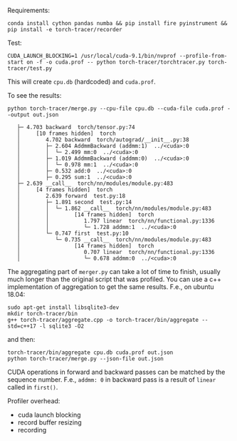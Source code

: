 Requirements:

```conda install cython pandas numba && pip install fire pyinstrument && pip install -e torch-tracer/recorder```

Test:

```CUDA_LAUNCH_BLOCKING=1 /usr/local/cuda-9.1/bin/nvprof --profile-from-start on -f -o cuda.prof -- python torch-tracer/torchtracer.py torch-tracer/test.py```

This will create `cpu.db` (hardcoded) and `cuda.prof`.

To see the results:

```python torch-tracer/merge.py --cpu-file cpu.db --cuda-file cuda.prof --output out.json```

```
   ├─ 4.703 backward  torch/tensor.py:74
   │     [10 frames hidden]  torch
   │        4.702 backward  torch/autograd/__init__.py:38
   │        ├─ 2.604 AddmmBackward (addmm:1)  ../<cuda>:0
   │        │  └─ 2.499 mm:0  ../<cuda>:0
   │        ├─ 1.019 AddmmBackward (addmm:0)  ../<cuda>:0
   │        │  └─ 0.978 mm:1  ../<cuda>:0
   │        ├─ 0.532 add:0  ../<cuda>:0
   │        ├─ 0.295 sum:1  ../<cuda>:0
   ├─ 2.639 __call__  torch/nn/modules/module.py:483
   │     [4 frames hidden]  torch
   │        2.639 forward  test.py:18
   │        ├─ 1.891 second  test.py:14
   │        │  └─ 1.862 __call__  torch/nn/modules/module.py:483
   │        │        [14 frames hidden]  torch
   │        │           1.797 linear  torch/nn/functional.py:1336
   │        │           └─ 1.728 addmm:1  ../<cuda>:0
   │        └─ 0.747 first  test.py:10
   │           └─ 0.735 __call__  torch/nn/modules/module.py:483
   │                 [14 frames hidden]  torch
   │                    0.707 linear  torch/nn/functional.py:1336
   │                    └─ 0.678 addmm:0  ../<cuda>:0
```

The aggregating part of `merger.py` can take a lot of time to finish, usually much longer than the original script that was profiled. You can use a c++ implementation of aggregation to get the same results. F.e., on ubuntu 18.04:

```
sudo apt-get install libsqlite3-dev
mkdir torch-tracer/bin
g++ torch-tracer/aggregate.cpp -o torch-tracer/bin/aggregate --std=c++17 -l sqlite3 -O2
```

and then:

```
torch-tracer/bin/aggregate cpu.db cuda.prof out.json
python torch-tracer/merge.py --json-file out.json
```

CUDA operations in forward and backward passes can be matched by the sequence number. F.e., `addmm: 0` in backward pass is a result of `linear` called in `first()`.

Profiler overhead:
 * cuda launch blocking
 * record buffer resizing
 * recording
